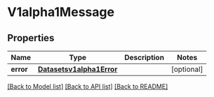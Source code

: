 # V1alpha1Message

## Properties
Name | Type | Description | Notes
------------ | ------------- | ------------- | -------------
**error** | [**Datasetsv1alpha1Error**](Datasetsv1alpha1Error.md) |  | [optional] 

[[Back to Model list]](../README.md#documentation-for-models) [[Back to API list]](../README.md#documentation-for-api-endpoints) [[Back to README]](../README.md)


